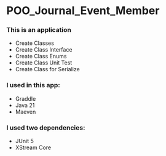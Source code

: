 # POO_Journal_Event_Member
<h3> This is an application </h3>
<ul>
    <li>Create Classes </li>
    <li>Create Class Interface</li>
    <li>Create Class Enums</li>
    <li>Create Class Unit Test</li>
    <li>Create Class for Serialize</li>
</ul>


<h3> I used in this app:</h3>
<ul>
    <li>Graddle</li>
    <li>Java 21</li>
    <li>Maeven</li>
</ul>


<h3> I used two dependencies: </h3>
<ul>
    <li>JUnit 5</li>
    <li>XStream Core</li>
</ul>
